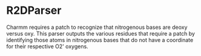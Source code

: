 R2DParser
=========

Charmm requires a patch to recognize that nitrogenous bases are deoxy versus oxy. This parser outputs the various residues that require a patch by identifying those atoms in nitrogenous bases that do not have a coordinate for their respective O2' oxygens. 
